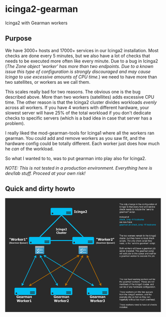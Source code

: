 # icinga2-gearman
Icinga2 with Gearman workers

## Purpose
We have 3000+ hosts and 17000+ services in our Icinga2 installation. Most checks are done every 5 minutes, but we also have a lot of checks that needs to be executed more often like every minute. Due to a bug in Icinga2 (_The Zone object 'worker' has more than two endpoints. Due to a known issue this type of configuration is strongly discouraged and may cause Icinga to use excessive amounts of CPU time._) we need to have more than two satellites, or workers as we call them.

This scales really bad for two reasons. The obvious one is the bug described above. More than two workers (satellites) adds excessive CPU time. The other reason is that the Icinga2 cluster divides workloads *evenly* across all workers. If you have 4 workers with different hardware, your slowest server will have 25% of the total workload if you don't dedicate checks to specific servers (which is a bad idea in case that server has a problem).

I really liked the mod-gearman-tools for Icinga1 where all the workers ran gearman. You could add and remove workers as you saw fit, and the hardware config could be totally different. Each worker just does how much he _can_ of the workload.

So what I wanted to to, was to put gearman into play also for Icinga2.

*NOTE: This is not tested in a production environment. Everything here is dev/lab stuff. Proceed at your own risk!*

## Quick and dirty howto

![Image](PoC_Diagram.png "diagram")

